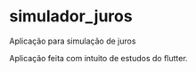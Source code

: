 # simulador_juros

Aplicação para simulação de juros

Aplicação feita com intuito de estudos do flutter.

